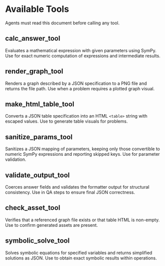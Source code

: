 # Available Tools

Agents must read this document before calling any tool.

## calc_answer_tool
Evaluates a mathematical expression with given parameters using SymPy. Use for exact numeric computation of expressions and intermediate results.

## render_graph_tool
Renders a graph described by a JSON specification to a PNG file and returns the file path. Use when a problem requires a plotted graph visual.

## make_html_table_tool
Converts a JSON table specification into an HTML `<table>` string with escaped values. Use to generate table visuals for problems.

## sanitize_params_tool
Sanitizes a JSON mapping of parameters, keeping only those convertible to numeric SymPy expressions and reporting skipped keys. Use for parameter validation.

## validate_output_tool
Coerces answer fields and validates the formatter output for structural consistency. Use in QA steps to ensure final JSON correctness.

## check_asset_tool
Verifies that a referenced graph file exists or that table HTML is non-empty. Use to confirm generated assets are present.

## symbolic_solve_tool
Solves symbolic equations for specified variables and returns simplified solutions as JSON. Use to obtain exact symbolic results within operations.

